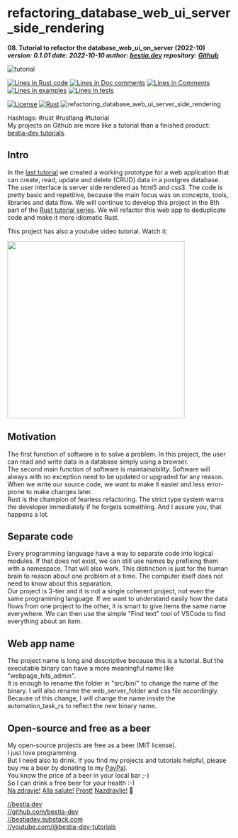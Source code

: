 # refactoring_database_web_ui_server_side_rendering

[//]: # (auto_cargo_toml_to_md start)

**08. Tutorial to refactor the database_web_ui_on_server (2022-10)**  
***version: 0.1.01 date: 2022-10-10 author: [bestia.dev](https://bestia.dev) repository: [Github](https://github.com/bestia-dev/refactoring_database_web_ui_server_side_rendering)***  

[//]: # (auto_cargo_toml_to_md end)

 ![tutorial](https://img.shields.io/badge/tutorial-yellow)

[//]: # (auto_lines_of_code start)

[![Lines in Rust code](https://img.shields.io/badge/Lines_in_Rust-230-green.svg)](https://github.com/bestia-dev/refactoring_database_web_ui_server_side_rendering/)
[![Lines in Doc comments](https://img.shields.io/badge/Lines_in_Doc_comments-9-blue.svg)](https://github.com/bestia-dev/refactoring_database_web_ui_server_side_rendering/)
[![Lines in Comments](https://img.shields.io/badge/Lines_in_comments-28-purple.svg)](https://github.com/bestia-dev/refactoring_database_web_ui_server_side_rendering/)
[![Lines in examples](https://img.shields.io/badge/Lines_in_examples-0-yellow.svg)](https://github.com/bestia-dev/refactoring_database_web_ui_server_side_rendering/)
[![Lines in tests](https://img.shields.io/badge/Lines_in_tests-0-orange.svg)](https://github.com/bestia-dev/refactoring_database_web_ui_server_side_rendering/)

[//]: # (auto_lines_of_code end)

 [![License](https://img.shields.io/badge/license-MIT-blue.svg)](https://github.com/bestia-dev/refactoring_database_web_ui_server_side_rendering/blob/main/LICENSE)
 [![Rust](https://github.com/bestia-dev/refactoring_database_web_ui_server_side_rendering/workflows/RustAction/badge.svg)](https://github.com/bestia-dev/refactoring_database_web_ui_server_side_rendering/)
 ![refactoring_database_web_ui_server_side_rendering](https://bestia.dev/webpage_hit_counter/get_svg_image/627386887.svg)

Hashtags: #rust #rustlang #tutorial  
My projects on Github are more like a tutorial than a finished product: [bestia-dev tutorials](https://github.com/bestia-dev/tutorials_rust_wasm).

## Intro

In the [last tutorial](https://github.com/bestia-dev/database_web_ui_on_server) we created a working prototype for a web application that can create, read, update and delete (CRUD) data in a postgres database. The user interface is server side rendered as html5 and css3. The code is pretty basic and repetitive, because the main focus was on concepts, tools, libraries and data flow.
We will continue to develop this project in the 8th part of the [Rust tutorial series](https://www.youtube.com/channel/UCitt3zFHK2jDetDh6ezI05A). We will refactor this web app to deduplicate code and make it more idiomatic Rust.  

This project has also a youtube video tutorial. Watch it:
<!-- markdownlint-disable MD033 -->
[<img src="https://bestia.dev/youtube/refactoring_database_web_ui_server_side_rendering.jpg?_" width="400px">](https://bestia.dev/youtube/refactoring_database_web_ui_server_side_rendering.html)
<!-- markdownlint-enable MD033 -->

## Motivation

The first function of software is to solve a problem. In this project, the user can read and write data in a database simply using a browser.  
The second main function of software is maintainability. Software will always with no exception need to be updated or upgraded for any reason. When we write our source code, we want to make it easier and less error-prone to make changes later.  
Rust is the champion of fearless refactoring. The strict type system warns the developer immediately if he forgets something. And I assure you, that happens a lot.  

## Separate code

Every programming language have a way to separate code into logical modules. If that does not exist, we can still use names by prefixing them with a namespace. That will also work. This distinction is just for the human brain to reason about one problem at a time. The computer itself does not need to know about this separation.  
Our project is 3-tier and it is not a single coherent project, not even the same programming language. If we want to understand easily how the data flows from one project to the other, it is smart to give items the same name everywhere. We can then use the simple "Find text" tool of VSCode to find everything about an item.  

## Web app name

The project name is long and descriptive because this is a tutorial. But the executable binary can have a more meaningful name like "webpage_hits_admin".  
It is enough to rename the folder in "src/bin/" to change the name of the binary. I will also rename the web_server_folder and css file accordingly.  
Because of this change, I will change the name inside the automation_task_rs to reflect the new binary name.  

## Open-source and free as a beer

My open-source projects are free as a beer (MIT license).  
I just love programming.  
But I need also to drink. If you find my projects and tutorials helpful, please buy me a beer by donating to my [PayPal](https://paypal.me/LucianoBestia).  
You know the price of a beer in your local bar ;-)  
So I can drink a free beer for your health :-)  
[Na zdravje!](https://translate.google.com/?hl=en&sl=sl&tl=en&text=Na%20zdravje&op=translate) [Alla salute!](https://dictionary.cambridge.org/dictionary/italian-english/alla-salute) [Prost!](https://dictionary.cambridge.org/dictionary/german-english/prost) [Nazdravlje!](https://matadornetwork.com/nights/how-to-say-cheers-in-50-languages/) 🍻

[//bestia.dev](https://bestia.dev)  
[//github.com/bestia-dev](https://github.com/bestia-dev)  
[//bestiadev.substack.com](https://bestiadev.substack.com)  
[//youtube.com/@bestia-dev-tutorials](https://youtube.com/@bestia-dev-tutorials)  
